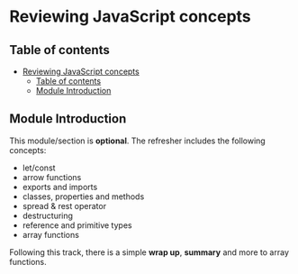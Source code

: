 # Reviewing JavaScript concepts

## Table of contents

- [Reviewing JavaScript concepts](#reviewing-javascript-concepts)
  - [Table of contents](#table-of-contents)
  - [Module Introduction](#module-introduction)

<!-- Module Introduction -->

## Module Introduction

This module/section is **optional**. The refresher includes the following concepts:

- let/const
- arrow functions
- exports and imports
- classes, properties and methods
- spread & rest operator
- destructuring
- reference and primitive types
- array functions

Following this track, there is a simple **wrap up**, **summary** and more to array functions.
